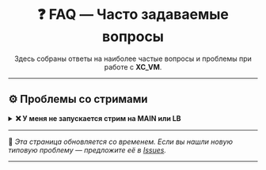 <h1 align="center">❓ FAQ — Часто задаваемые вопросы</h1>

<p align="center">
  Здесь собраны ответы на наиболее частые вопросы и проблемы при работе с <b>XC_VM</b>.
</p>

---

## ⚙️ Проблемы со стримами

<details>
<summary><b>❌ У меня не запускается стрим на MAIN или LB</b></summary>

---

### 🔍 Диагностика

Подключитесь к консоли сервера и выполните команду:

```bash
sudo -u xc_vm /home/xc_vm/bin/php/bin/php /home/xc_vm/includes/cli/monitor.php 291
```

> 🧩 Где `291` — это **ID вашего стрима** (замените на свой).

---

### 📄 Что делает команда

Скрипт **monitor.php** попытается запустить стрим вручную и покажет ошибку, если не сможет.

---

### ⚠️ Возможные причины

#### 1️⃣ Отсутствуют системные библиотеки

Если вывод содержит ошибку вида:

```
error while loading shared libraries: libxyz.so.1: cannot open shared object file
```

Установите недостающую библиотеку командой:

```bash
sudo apt install <имя_библиотеки>
```

После установки повторите тест.

> 💬 Сообщите мне, если потребуется добавить библиотеку в установку.

---

#### 2️⃣ Ошибка не связана с библиотеками

Если ошибка иного типа — также пришлите её вывод, чтобы я помог с диагностикой.

---

### 🧾 Резюме

1. Выполните команду диагностики.
2. Проверьте наличие ошибок.
3. Установите недостающие библиотеки.
4. Сообщите о любых других ошибках для анализа.

---

</details>

---

📘 *Эта страница обновляется со временем. Если вы нашли новую типовую проблему — предложите её в [Issues](https://github.com/Vateron-Media/XC_VM/issues).*

---